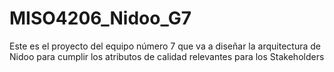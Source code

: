 # MISO4206_Nidoo_G7
Este es el proyecto del equipo número 7 que va a diseñar la arquitectura de Nidoo para cumplir los atributos de calidad relevantes para los Stakeholders
